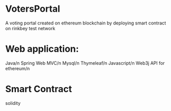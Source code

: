 # VotersPortal
A voting portal created on ethereum blockchain by deploying smart contract on rinkbey test network

# Web application:
  Java/n
  Spring Web MVC/n
  Mysql/n
  Thymeleaf/n
  Javascript/n
  Web3j API for ethereum/n
  
  
# Smart Contract
  solidity


